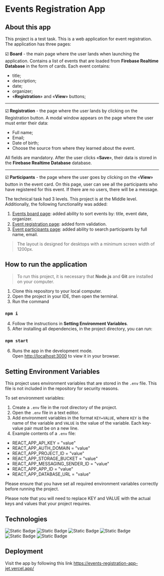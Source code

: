 # Events Registration App

## About this app

This project is a test task. This is a web application for event registration. The application has three pages:

☑️ **Board** - the main page where the user lands when launching the application. Contains a list of events that are loaded from **Firebase Realtime Database** in the form of cards. Each event contains:
* title;
* description;
* date;
* organizer;
* «**Registration**» and «**View**» buttons;

------
☑️ **Registration** - the page where the user lands by clicking on the Registration button. A modal window appears on the page where the user must enter their data:
* Full name;
* Email;
* Date of birth;
* Choose the source from where they learned about the event.

All fields are mandatory. After the user clicks «**Save**», their data is stored in the **Firebase Realtime Database** database.

-----

☑️ **Participants** - the page where the user goes by clicking on the «**View**» button in the event card. On this page, user can see all the participants who have registered for this event. If there are no users, there will be a message.

The technical task had 3 levels. This project is at the Middle level. Additionally, the following functionality was added:

1. <u>Events board page</u>: added ability to sort events by: title, event date, organizer.
2. <u>Event registration page</u>: added form validation.
3. <u>Event participants page</u>: added ability to search participants by full name, email.

>The layout is designed for desktops with a minimum screen width of 1200px.

## How to run the application

>To run this project, it is necessary that **Node.js** and **Git** are installed on your computer. 

1. Clone this repository to your local computer. 
2. Open the project in your IDE, then open the terminal.
3. Run the command 
   

### `npm i`

4. Follow the instructions in **Setting Environment Variables**.
5. After installing all dependencies, in the project directory, you can run:

  ### `npm start`

6. Runs the app in the development mode.\
Open [http://localhost:3000](http://localhost:3000) to view it in your browser.

## Setting Environment Variables

This project uses environment variables that are stored in the `.env` file. This file is not included in the repository for security reasons.

To set environment variables:

1. Create a `.env` file in the root directory of the project.
2. Open the `.env` file in a text editor.
3. Add environment variables in the format `KEY=VALUE`, where `KEY` is the name of the variable and `VALUE` is the value of the variable. Each key-value pair must be on a new line.
4. Example contents of a `.env` file:

- REACT_APP_API_KEY = "value"
- REACT_APP_AUTH_DOMAIN = "value"
- REACT_APP_PROJECT_ID = "value"
- REACT_APP_STORAGE_BUCKET = "value"
- REACT_APP_MESSAGING_SENDER_ID = "value"
- REACT_APP_APP_ID = "value"
- REACT_APP_DATABASE_URL = "value" 

Please ensure that you have set all required environment variables correctly before running the project.

Please note that you will need to replace KEY and VALUE with the actual keys and values ​​that your project requires.

## Technologies


![Static Badge](https://img.shields.io/badge/react-191970?style=for-the-badge&logo=react) ![Static Badge](https://img.shields.io/badge/redux%20toolkit-808000?style=for-the-badge&logo=redux) ![Static Badge](https://img.shields.io/badge/css-4682B4?style=for-the-badge&logo=css3) ![Static Badge](https://img.shields.io/badge/firebase-9932CC?style=for-the-badge&logo=firebase) ![Static Badge](https://img.shields.io/badge/react%20router-66CDAA?style=for-the-badge&logo=react%20router) ![Static Badge](https://img.shields.io/badge/vercel-8B4513?style=for-the-badge&logo=vercel)

## Deployment

Visit the app by following this link https://events-registration-app-jet.vercel.app/




